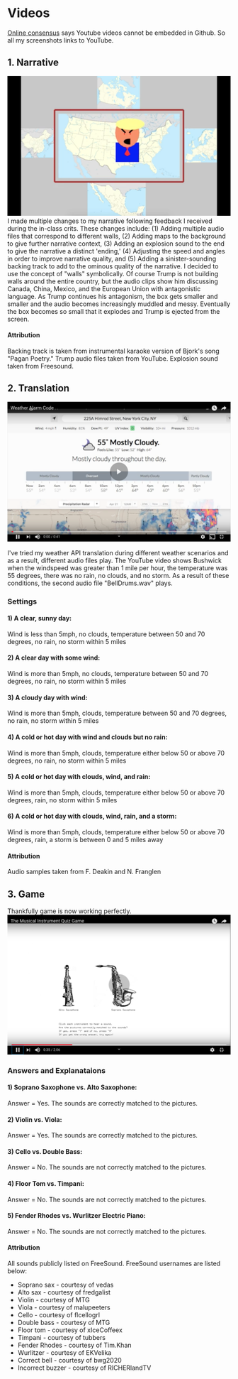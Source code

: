 # Videos
[Online consensus](https://stackoverflow.com/questions/11804820/embed-a-youtube-video) says Youtube videos cannot be embedded in Github. So all my screenshots links to YouTube.

## 1. Narrative
[![alt text](https://github.com/wittenjeremy/openframeworks/blob/master/Image%20files/trumpscreenshot.png)](https://www.youtube.com/watch?v=I3YaRhRx-1c)
I made multiple changes to my narrative following feedback I received during the in-class crits. These changes include: (1) Adding multiple audio files that correspond to different walls, (2) Adding maps to the background to give further narrative context, (3) Adding an explosion sound to the end to give the narrative a distinct 'ending,' (4) Adjusting the speed and angles in order to improve narrative quality, and (5) Adding a sinister-sounding backing track to add to the ominous quality of the narrative. I decided to use the concept of "walls" symbolically. Of course Trump is not building walls around the entire country, but the audio clips show him discussing Canada, China, Mexico, and the European Union with antagonistic language. As Trump continues his antagonism, the box gets smaller and smaller and the audio becomes increasingly muddled and messy. Eventually the box becomes so small that it explodes and Trump is ejected from the screen. 

#### Attribution 
Backing track is taken from instrumental karaoke version of Bjork's song "Pagan Poetry." Trump audio files taken from YouTube. Explosion sound taken from Freesound.

## 2. Translation
[![alt text](https://github.com/wittenjeremy/openframeworks/blob/master/Image%20files/Weatherscreenshot.png)](https://www.youtube.com/watch?v=GyJEt7Z_V7Y)


I've tried my weather API translation during different weather scenarios and as a result, different audio files play. The YouTube video shows Bushwick when the windspeed was greater than 1 mile per hour, the temperature was 55 degrees, there was no rain, no clouds, and no storm. As a result of these conditions, the second audio file "BellDrums.wav" plays.

### Settings
#### 1) A clear, sunny day: 
Wind is less than 5mph, no clouds, temperature between 50 and 70 degrees, no rain, no storm within 5 miles

#### 2) A clear day with some wind: 
Wind is more than 5mph, no clouds, temperature between 50 and 70 degrees, no rain, no storm within 5 miles

#### 3) A cloudy day with wind: 
Wind is more than 5mph, clouds, temperature between 50 and 70 degrees, no rain, no storm within 5 miles

#### 4) A cold or hot day with wind and clouds but no rain: 
Wind is more than 5mph, clouds, temperature either below 50 or above 70 degrees, no rain, no storm within 5 miles

#### 5) A cold or hot day with clouds, wind, and rain: 
Wind is more than 5mph, clouds, temperature either below 50 or above 70 degrees, rain, no storm within 5 miles

#### 6) A cold or hot day with clouds, wind, rain, and a storm: 
Wind is more than 5mph, clouds, temperature either below 50 or above 70 degrees, rain, a storm is between 0 and 5 miles away

#### Attribution
Audio samples taken from F. Deakin and N. Franglen


## 3. Game
Thankfully game is now working perfectly. 
[![alt text](https://github.com/wittenjeremy/openframeworks/blob/master/Image%20files/quizgame.png)](https://youtu.be/edsrEVmflP4)

### Answers and Explanataions
#### 1) Soprano Saxophone vs. Alto Saxophone: 
Answer = Yes. The sounds are correctly matched to the pictures.

#### 2) Violin vs. Viola: 
Answer = Yes. The sounds are correctly matched to the pictures.

#### 3) Cello vs. Double Bass: 
Answer = No. The sounds are not correctly matched to the pictures.

#### 4) Floor Tom vs. Timpani: 
Answer = No. The sounds are not correctly matched to the pictures.

#### 5) Fender Rhodes vs. Wurlitzer Electric Piano: 
Answer = No. The sounds are not correctly matched to the pictures.

#### Attribution
All sounds publicly listed on FreeSound. FreeSound usernames are listed below:
- Soprano sax - courtesy of vedas
- Alto sax - courtesy of fredgalist
- Violin - courtesy of MTG
- Viola - courtesy of malupeeters
- Cello - courtesy of flcellogrl
- Double bass - courtesy of MTG
- Floor tom - courtesy of xIceCoffeex
- Timpani - courtesy of tubbers
- Fender Rhodes - courtesy of  Tim.Khan
- Wurlitzer - courtesy of EKVelika
- Correct bell - courtesy of bwg2020
- Incorrect buzzer - courtesy of RICHERlandTV
